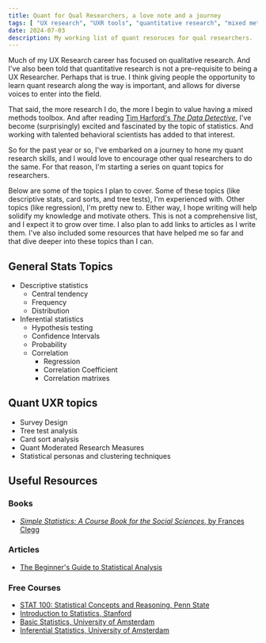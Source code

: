```yaml
---
title: Quant for Qual Researchers, a love note and a journey
tags: [ "UX research", "UXR tools", "quantitative research", "mixed methods" ]
date: 2024-07-03
description: My working list of quant resoruces for qual researchers.
---
```

Much of my UX Research career has focused on qualitative research. And I've also been told that quantitative research is not a pre-requisite to being a UX Researcher. Perhaps that is true. I think giving people the opportunity to learn quant research along the way is important, and allows for diverse voices to enter into the field.

That said, the more research I do, the more I begin to value having a mixed methods toolbox. And after reading [Tim Harford's *The Data Detective*](https://timharford.com/books/datadetective/), I've become (surprisingly) excited and fascinated by the topic of statistics. And working with talented behavioral scientists has added to  that interest.

So for the past year or so, I've embarked on a journey to hone my quant research skills, and I would love to encourage other qual researchers to do the same. For that reason, I'm starting a series on quant topics for researchers. 

Below are some of the topics I plan to cover. Some of these topics (like descriptive stats, card sorts, and tree tests), I'm experienced with. Other topics (like regression), I'm pretty new to. Either way, I hope writing will help solidify my knowledge and motivate others. This is not a comprehensive list, and I expect it to grow over time. I also plan to add links to articles as I write them. I've also included some resources that have helped me so far and that dive deeper into these topics than I can.

## General Stats Topics
- Descriptive statistics
	- Central tendency 
	- Frequency
	- Distribution
- Inferential statistics
	- Hypothesis testing
	- Confidence Intervals
	- Probability 
	- Correlation
		- Regression
		- Correlation Coefficient
		- Correlation matrixes

## Quant UXR topics
- Survey Design
- Tree test analysis
- Card sort analysis
- Quant Moderated Research Measures
- Statistical personas and clustering techniques

## Useful Resources
### Books
- [*Simple Statistics: A Course Book for the Social Sciences*, by Frances Clegg](https://www.amazon.com/Simple-Statistics-Course-Social-Sciences/dp/0521288029)
### Articles
- [The Beginner's Guide to Statistical Analysis](https://www.scribbr.com/category/statistics/)
### Free Courses
- [STAT 100: Statistical Concepts and Reasoning, Penn State](https://online.stat.psu.edu/stat100/)
- [Introduction to Statistics, Stanford](https://www.coursera.org/learn/stanford-statistics)
- [Basic Statistics, University of Amsterdam](https://www.coursera.org/learn/basic-statistics)
- [Inferential Statistics, University of Amsterdam](https://www.coursera.org/learn/inferential-statistics)